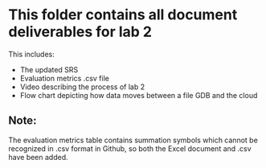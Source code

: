 # This folder contains all document deliverables for lab 2

This includes:
- The updated SRS
- Evaluation metrics .csv file
- Video describing the process of lab 2
- Flow chart depicting how data moves between a file GDB and the cloud

## Note:
The evaluation metrics table contains summation symbols which cannot be recognized in .csv format in Github, so both the Excel document and .csv have been added.
